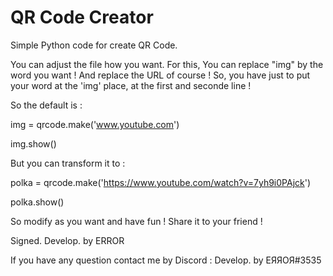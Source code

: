 # QR Code Creator
Simple Python code for create QR Code.


You can adjust the file how you want.
For this, You can replace "img" by the word you want ! And replace the URL of course !
So, you have just to put your word at the 'img' place, at the first and seconde line !


So the default is : 


img = qrcode.make('www.youtube.com')

img.show()


But you can transform it to :

polka = qrcode.make('https://www.youtube.com/watch?v=7yh9i0PAjck')

polka.show()


So modify as you want and have fun ! Share it to your friend !


Signed. Develop. by ERROR


If you have any question contact me by Discord : Develop. by ЕЯЯОЯ#3535
